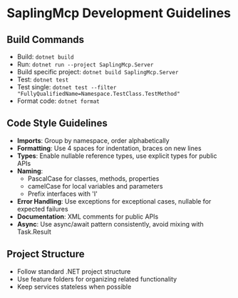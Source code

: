 # SaplingMcp Development Guidelines

## Build Commands
- Build: `dotnet build`
- Run: `dotnet run --project SaplingMcp.Server`
- Build specific project: `dotnet build SaplingMcp.Server`
- Test: `dotnet test`
- Test single: `dotnet test --filter "FullyQualifiedName=Namespace.TestClass.TestMethod"`
- Format code: `dotnet format`

## Code Style Guidelines
- **Imports**: Group by namespace, order alphabetically
- **Formatting**: Use 4 spaces for indentation, braces on new lines
- **Types**: Enable nullable reference types, use explicit types for public APIs
- **Naming**:
  - PascalCase for classes, methods, properties
  - camelCase for local variables and parameters
  - Prefix interfaces with 'I'
- **Error Handling**: Use exceptions for exceptional cases, nullable for expected failures
- **Documentation**: XML comments for public APIs
- **Async**: Use async/await pattern consistently, avoid mixing with Task.Result

## Project Structure
- Follow standard .NET project structure
- Use feature folders for organizing related functionality
- Keep services stateless when possible
